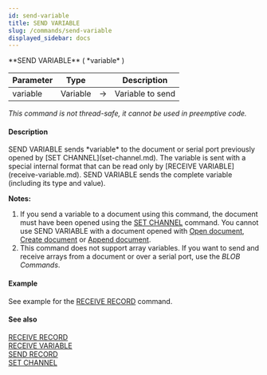 ```yaml
---
id: send-variable
title: SEND VARIABLE
slug: /commands/send-variable
displayed_sidebar: docs
---
```


<!--REF #_command_.SEND VARIABLE.Syntax-->**SEND VARIABLE** ( *variable* )<!-- END REF-->
<!--REF #_command_.SEND VARIABLE.Params-->
| Parameter | Type |  | Description |
| --- | --- | --- | --- |
| variable | Variable | &#8594;  | Variable to send |

<!-- END REF-->

*This command is not thread-safe, it cannot be used in preemptive code.*


#### Description 

<!--REF #_command_.SEND VARIABLE.Summary-->SEND VARIABLE sends *variable* to the document or serial port previously opened by [SET CHANNEL](set-channel.md).<!-- END REF--> The variable is sent with a special internal format that can be read only by [RECEIVE VARIABLE](receive-variable.md). SEND VARIABLE sends the complete variable (including its type and value).

**Notes:**

1. If you send a variable to a document using this command, the document must have been opened using the [SET CHANNEL](set-channel.md) command. You cannot use SEND VARIABLE with a document opened with [Open document](open-document.md), [Create document](create-document.md) or [Append document](append-document.md).
2. This command does not support array variables. If you want to send and receive arrays from a document or over a serial port, use the *BLOB Commands*.

#### Example 

See example for the [RECEIVE RECORD](receive-record.md) command.

#### See also 

[RECEIVE RECORD](receive-record.md)  
[RECEIVE VARIABLE](receive-variable.md)  
[SEND RECORD](send-record.md)  
[SET CHANNEL](set-channel.md)  